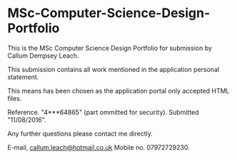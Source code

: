 # MSc-Computer-Science-Design-Portfolio
This is the MSc Computer Science Design Portfolio for submission by Callum Dempsey Leach.

This submission contains all work mentioned in the application personal statement. 

This means has been chosen as the application portal only accepted HTML files. 

Reference. "4***64865" (part ommitted for security).
Submitted "11/08/2016". 

Any further questions please contact me directly.

E-mail, callum.leach@hotmail.co.uk
Mobile no. 07972729230.

